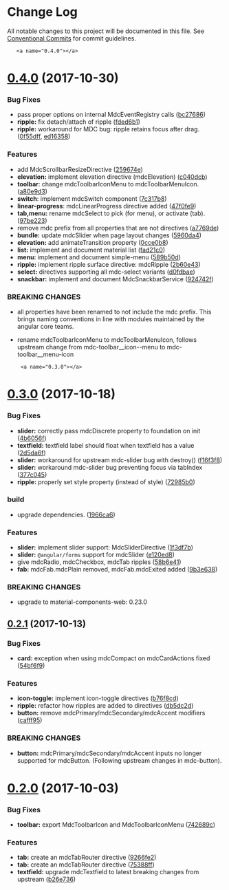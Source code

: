 # Change Log

All notable changes to this project will be documented in this file.
See [Conventional Commits](https://conventionalcommits.org) for commit guidelines.

       <a name="0.4.0"></a>
# [0.4.0](http://src-zone/material/compare/v0.3.0...v0.4.0) (2017-10-30)


### Bug Fixes

* pass proper options on internal MdcEventRegistry calls ([bc27686](http://src-zone/material/commits/bc27686))
* **ripple:** fix detach/attach of ripple ([fded6b1](http://src-zone/material/commits/fded6b1))
* **ripple:** workaround for MDC bug: ripple retains focus after drag. ([0f55dff](http://src-zone/material/commits/0f55dff), [ed16358](http://src-zone/material/commits/ed16358))


### Features

* add MdcScrollbarResizeDirective ([259674e](http://src-zone/material/commits/259674e))
* **elevation:** implement elevation directive (mdcElevation) ([c040dcb](http://src-zone/material/commits/c040dcb))
* **toolbar**: change mdcToolbarIconMenu to mdcToolbarMenuIcon. ([a80e9d3](http://src-zone/material/commits/a80e9d3))
* **switch**: implement mdcSwitch component ([7c317b8](http://src-zone/material/commits/7c317b8))
* **linear-progress**: mdcLinearProgress directive added ([47f0fe9](http://src-zone/material/commits/47f0fe9))
* **tab,menu:** rename mdcSelect to pick (for menu), or activate (tab). ([97be223](http://src-zone/material/commits/97be223))
* remove mdc prefix from all properties that are not directives ([a7769de](http://src-zone/material/commits/a7769de))
* **bundle:** update mdcSlider when page layout changes ([5960da4](http://src-zone/material/commits/5960da4))
* **elevation:** add animateTransition property ([0cce0b8](http://src-zone/material/commits/0cce0b8))
* **list:** implement and document material list ([fad21c0](http://src-zone/material/commits/fad21c0))
* **menu:** implement and document simple-menu ([589b50d](http://src-zone/material/commits/589b50d))
* **ripple:** implement ripple surface directive: mdcRipple ([2b60e43](http://src-zone/material/commits/2b60e43))
* **select:** directives supporting all mdc-select variants ([d0fdbae](http://src-zone/material/commits/d0fdbae))
* **snackbar:** implement and document MdcSnackbarService ([924742f](http://src-zone/material/commits/924742f))


### BREAKING CHANGES

* all properties have been renamed to not include the
 mdc prefix. This brings naming conventions in line with modules
 maintained by the angular core teams.
* rename mdcToolbarIconMenu to mdcToolbarMenuIcon,
 follows upstream change from mdc-toolbar__icon--menu to
 mdc-toolbar__menu-icon




       <a name="0.3.0"></a>
# [0.3.0](https://bitbucket.org/src-zone/material/compare/v0.2.1...v0.3.0) (2017-10-18)


### Bug Fixes

* **slider:** correctly pass mdcDiscrete property to foundation on init ([4b6056f](https://bitbucket.org/src-zone/material/commits/4b6056f))
* **textfield:** textfield label should float when textfield has a value ([2d5da6f](https://bitbucket.org/src-zone/material/commits/2d5da6f))
* **slider:** workaround for upstream mdc-slider bug with destroy() ([f16f3f8](https://bitbucket.org/src-zone/material/commits/f16f3f8))
* **slider:** workaround mdc-slider bug preventing focus via tabIndex ([377c045](https://bitbucket.org/src-zone/material/commits/377c045))
* **ripple:** properly set style property (instead of style) ([72985b0](https://bitbucket.org/src-zone/material/commits/72985b0))


### build

* upgrade dependencies. ([1966ca6](https://bitbucket.org/src-zone/material/commits/1966ca6))


### Features

* **slider:** implement slider support: MdcSliderDirective ([1f3df7b](https://bitbucket.org/src-zone/material/commits/1f3df7b))
* **slider:** `@angular/forms` support for mdcSlider ([e120ed8](https://bitbucket.org/src-zone/material/commits/e120ed8))
* give mdcRadio, mdcCheckbox, mdcTab ripples ([58b6e41](https://bitbucket.org/src-zone/material/commits/58b6e41))
* **fab:** mdcFab.mdcPlain removed, mdcFab.mdcExited added ([9b3e638](https://bitbucket.org/src-zone/material/commits/9b3e638))


### BREAKING CHANGES

* upgrade to material-components-web: 0.23.0




 <a name="0.2.1"></a>
## [0.2.1](https://bitbucket.org/src-zone/material/compare/v0.2.0...v0.2.1) (2017-10-13)


### Bug Fixes

* **card:** exception when using mdcCompact on mdcCardActions fixed ([54bf6f9](https://bitbucket.org/src-zone/material/commits/54bf6f9))


### Features

* **icon-toggle:** implement icon-toggle directives ([b76f8cd](https://bitbucket.org/src-zone/material/commits/b76f8cd))
* **ripple:** refactor how ripples are added to directives ([db5dc2d](https://bitbucket.org/src-zone/material/commits/db5dc2d))
* **button:** remove mdcPrimary/mdcSecondary/mdcAccent modifiers ([cafff95](https://bitbucket.org/src-zone/material/commits/cafff95))


### BREAKING CHANGES

* **button:** mdcPrimary/mdcSecondary/mdcAccent inputs no longer
supported for mdcButton. (Following upstream changes in mdc-button).




<a name="0.2.0"></a>
# [0.2.0](https://bitbucket.org/src-zone/material/compare/v0.1.4...v0.2.0) (2017-10-03)


### Bug Fixes

* **toolbar:** export MdcToolbarIcon and MdcToolbarIconMenu ([742689c](https://bitbucket.org/src-zone/material/commits/742689c))


### Features

* **tab:** create an mdcTabRouter directive ([9266fe2](https://bitbucket.org/src-zone/material/commits/9266fe2))
* **tab:** create an mdcTabRouter directive ([75388ff](https://bitbucket.org/src-zone/material/commits/75388ff))
* **textfield:** upgrade mdcTextfield to latest breaking changes from upstream ([b26e736](https://bitbucket.org/src-zone/material/commits/b26e736))
